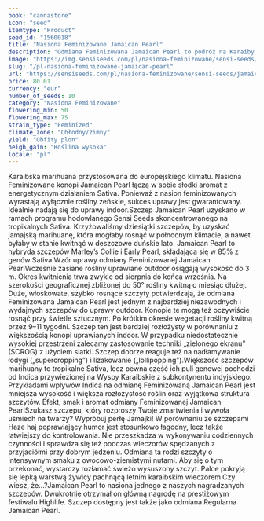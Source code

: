 ```yaml
---
book: "cannastore"
icon: "seed"
itemtype: "Product"
seed_id: "1560018"
title: "Nasiona Feminizowane Jamaican Pearl"
description: "Odmiana Feminizowana Jamaican Pearl to podróż na Karaiby bez wychodzenia z domu. Jest słodka, poprawia humor i dobrze znosi nawet chłodny klimat Europy."
image: "https://img.sensiseeds.com/pl/nasiona-feminizowane/sensi-seeds/jamaican-pearl-feminizowane-image.png"
slug: "/pl-nasiona-feminizowane-jamaican-pearl"
url: "https://sensiseeds.com/pl/nasiona-feminizowane/sensi-seeds/jamaican-pearl-feminizowane?a_aid=cannastore"
price: 80.01
currency: "eur"
number_of_seeds: 10
category: "Nasiona Feminizowane"
flowering_min: 50
flowering_max: 75
strain_type: "Feminized"
climate_zone: "Chłodny/zimny"
yield: "Obfity plon"
heigh_gain: "Roślina wysoka"
locale: "pl"
---
```

Karaibska marihuana przystosowana do europejskiego klimatu. Nasiona Feminizowane konopi Jamaican Pearl łączą w sobie słodki aromat z energetycznym działaniem Sativa. Ponieważ z nasion feminizowanych wyrastają wyłącznie rośliny żeńskie, sukces uprawy jest gwarantowany. Idealnie nadają się do uprawy indoor.Szczep Jamaican Pearl uzyskano w ramach programu hodowlanego Sensi Seeds skoncentrowanego na tropikalnych Sativa. Krzyżowaliśmy dziesiątki szczepów, by uzyskać jamajską marihuanę, która mogłaby rosnąć w północnym klimacie, a nawet byłaby w stanie kwitnąć w deszczowe duńskie lato. Jamaican Pearl to hybryda szczepów Marley’s Collie i Early Pearl, składająca się w 85% z genów Sativa.Wzór uprawy odmiany Feminizowanej Jamaican PearlWcześnie zasiane rośliny uprawiane outdoor osiągają wysokość do 3 m. Okres kwitnienia trwa zwykle od sierpnia do końca września. Na szerokości geograficznej zbliżonej do 50° rośliny kwitną o miesiąc dłużej. Duże, włoskowate, szybko rosnące szczyty potwierdzają, że odmiana Feminizowana Jamaican Pearl jest jednym z najbardziej niezawodnych i wydajnych szczepów do uprawy outdoor. Konopie te mogą też oczywiście rosnąć przy świetle sztucznym. Po krótkim okresie wegetacji rośliny kwitną przez 9–11 tygodni. Szczep ten jest bardziej rozłożysty w porównaniu z większością konopi uprawianych indoor. W przypadku niedostatecznie wysokiej przestrzeni zalecamy zastosowanie techniki „zielonego ekranu” (SCROG) z użyciem siatki. Szczep dobrze reaguje też na nadłamywanie łodygi („supercropping”) i lizakowanie („lollipopping”).Większość szczepów marihuany to tropikalne Sativa, lecz pewna część ich puli genowej pochodzi od Indica przywiezionej na Wyspy Karaibskie z subkontynentu indyjskiego. Przykładami wpływów Indica na odmianę Feminizowaną Jamaican Pearl jest mniejsza wysokość i większa rozłożystość roślin oraz wyjątkowa struktura szczytów. Efekt, smak i aromat odmiany Feminizowanej Jamaican PearlSzukasz szczepu, który rozproszy Twoje zmartwienia i wywoła uśmiech na twarzy? Wypróbuj perłę Jamajki! W porównaniu ze szczepami Haze haj poprawiający humor jest stosunkowo łagodny, lecz także łatwiejszy do kontrolowania. Nie przeszkadza w wykonywaniu codziennych czynności i sprawdza się też podczas wieczorów spędzanych z przyjaciółmi przy dobrym jedzeniu. Odmiana ta rodzi szczyty o intensywnym smaku z owocowo-ziemistymi nutami. Aby się o tym przekonać, wystarczy rozłamać świeżo wysuszony szczyt. Palce pokryją się lepką warstwą żywicy pachnącą letnim karaibskim wieczorem.Czy wiesz, że…?Jamaican Pearl to nasiona jednego z naszych nagradzanych szczepów. Dwukrotnie otrzymał on główną nagrodę na prestiżowym festiwalu Highlife. Szczep dostępny jest także jako odmiana Regularna Jamaican Pearl.
